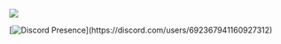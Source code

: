 ![](https://komarev.com/ghpvc/?username=sl34x&color=green&label=PROFILE+VIEWS)

[![Discord Presence](https://lanyard-profile-readme.vercel.app/api/692367941160927312?theme=black&bg=1c1c1c&animated=false&hideDiscrim=true&borderRadius=30px&idleMessage=Probably%20doing%20something%20else...)](https://discord.com/users/692367941160927312)

